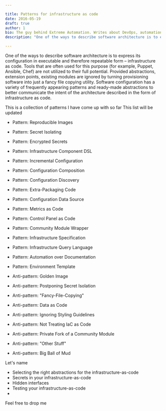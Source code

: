 ```yaml
---

title: Patterns for infrastructure as code
date: 2016-05-19
draft: true
author: 1
bio: The guy behind Extreme Automation. Writes about DevOps, automation, enterprise processes, open-source, start-up life. Travels the world.
description: "One of the ways to describe software architecture is to express its configuration in executable and therefore repeatable form – infrastructure as code. Tools that are often used for this purpose (for example, Puppet, Ansible, Chef) are not utilized to their full potential. "

---
```


One of the ways to describe software architecture is to express its configuration in executable and therefore repeatable form – infrastructure as code. 
Tools that are often used for this purpose (for example, Puppet, Ansible, Chef) are not utilized to their full potential. 
Provided abstractions, extension points, existing modules are ignored by turning provisioning software into just a fancy file copying utility. 
Software configuration has a variety of frequently appearing patterns and ready-made abstractions to better communicate the intent of the architecture described in the form of infrastructure as code.
 
This is a collection of patterns I have come up with so far This list will be updated 
 
 
- Pattern: Reproducible Images
- Pattern: Secret Isolating
- Pattern: Encrypted Secrets
- Pattern: Infrastructure Component DSL
- Pattern: Incremental Configuration
- Pattern: Configuration Composition
- Pattern: Configuration Discovery
- Pattern: Extra-Packaging Code
- Pattern: Configuration Data Source
- Pattern: Metrics as Code
- Pattern: Control Panel as Code
- Pattern: Community Module Wrapper
- Pattern: Infrastructure Specification
- Pattern: Infrastructure Query Language
- Pattern: Automation over Documentation
- Pattern: Environment Template

- Anti-pattern: Golden Image
- Anti-pattern: Postponing Secret Isolation
- Anti-pattern: "Fancy-File-Copying"
- Anti-pattern: Data as Code
- Anti-pattern: Ignoring Styling Guidelines
- Anti-pattern: Not Treating IaC as Code
- Anti-pattern: Private Fork of a Community Module
- Anti-pattern: "Other Stuff"
- Anti-pattern: Big Ball of Mud


Let's name 

- Selecting the right abstractions for the infrastructure-as-code
- Secrets in your infrastructure-as-code
- Hidden interfaces
- Testing your infrastructure-as-code
- 

Feel free to drop me 



